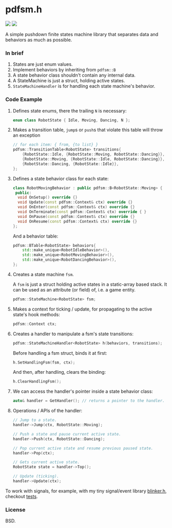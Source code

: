 pdfsm.h
=======

![](https://github.com/hit9/pdfsm.h/actions/workflows/tests.yml/badge.svg)
![](https://img.shields.io/badge/license-BSD3-brightgreen)

A simple pushdown finite states machine library that separates data and behaviors as much as possible.

### In brief

1. States are just enum values.
2. Implement behaviors by inheriting from `pdfsm::B`
3. A state behavior class shouldn't contain any internal data.
4. A StateMachine is just a struct, holding active states.
5. `StateMachineHandler` is for handling each state machine's behavior.

### Code Example

1. Defines state enums, there the trailing `N` is necessary:

   ```cpp
   enum class RobotState { Idle, Moving, Dancing, N };
   ```

2. Makes a transition table, `jump`s or `push`s that violate this table will throw an exception

   ```cpp
   // for each item: { from, {to list} }
   pdfsm::TransitionTable<RobotState> transitions{
       {RobotState::Idle, {RobotState::Moving, RobotState::Dancing}},
       {RobotState::Moving, {RobotState::Idle, RobotState::Dancing}},
       {RobotState::Dancing, {RobotState::Idle}},
   };
   ```

3. Defines a state behavior class for each state:

   ```cpp
   class RobotMovingBehavior : public pdfsm::B<RobotState::Moving> {
    public:
     void OnSetup() override {}
     void Update(const pdfsm::Context& ctx) override {}
     void OnEnter(const pdfsm::Context& ctx) override {}
     void OnTerminate(const pdfsm::Context& ctx) override { }
     void OnPause(const pdfsm::Context& ctx) override {}
     void OnResume(const pdfsm::Context& ctx) override {}
   };
   ```

   And a behavior table:

   ```cpp
   pdfsm::BTable<RobotState> behaviors{
       std::make_unique<RobotIdleBehavior>(),
       std::make_unique<RobotMovingBehavior>(),
       std::make_unique<RobotDancingBehavior>(),
   };
   ```

4. Creates a state machine `fsm`.

   A `fsm` is just a struct holding active states in a static-array based stack.
   It can be used as an attribute (or field) of, i.e. a game entity.

   ```cpp
   pdfsm::StateMachine<RobotState> fsm;
   ```

5. Makes a context for ticking / update, for propagating to the active state's hook methods:

   ```cpp
   pdfsm::Context ctx;
   ```

6. Creates a handler to manipulate a fsm's state transitions:

   ```cpp
   pdfsm::StateMachineHandler<RobotState> h(behaviors, transitions);
   ```

   Before handling a fsm struct, binds it at first:

   ```cpp
   h.SetHandlingFsm(fsm, ctx);
   ```

   And then, after handling, clears the binding:

   ```cpp
   h.ClearHandlingFsm();
   ```

7. We can access the handler's pointer inside a state behavior class:

   ```cpp
   auto& handler = GetHandler(); // returns a pointer to the handler.
   ```

8. Operations / APIs of the handler:

   ```cpp
   // Jump to a state.
   handler->Jump(ctx, RobotState::Moving);

   // Push a state and pause current active state.
   handler->Push(ctx, RobotState::Dancing);

   // Pop current active state and resume previous paused state.
   handler->Pop(ctx);

   // Gets current active state.
   RobotState state = handler->Top();

   // Update (ticking).
   handler->Update(ctx);
   ```

To work with signals, for example, with my tiny signal/event library [blinker.h](https://github.com/hit9/blinker.h),
checkout [tests](tests/states.h).

### License

BSD.
